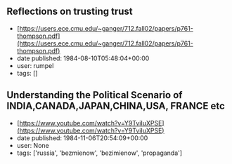 ## Reflections on trusting trust
 - [https://users.ece.cmu.edu/~ganger/712.fall02/papers/p761-thompson.pdf](https://users.ece.cmu.edu/~ganger/712.fall02/papers/p761-thompson.pdf)
 - date published: 1984-08-10T05:48:04+00:00
 - user: rumpel
 - tags: []

## Understanding the Political Scenario of INDIA,CANADA,JAPAN,CHINA,USA, FRANCE etc
 - [https://www.youtube.com/watch?v=Y9TviIuXPSE](https://www.youtube.com/watch?v=Y9TviIuXPSE)
 - date published: 1984-11-06T20:54:09+00:00
 - user: None
 - tags: ['russia', 'bezmienow', 'bezimienow', 'propaganda']

